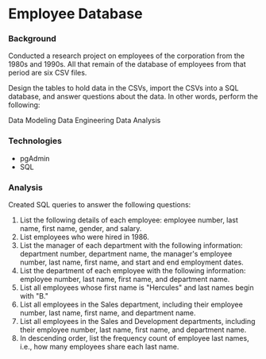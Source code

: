 # Employee Database

### Background

Conducted a research project on employees of the corporation from the 1980s and 1990s. All that remain of the database of employees from that period are six CSV files.

Design the tables to hold data in the CSVs, import the CSVs into a SQL database, and answer questions about the data. In other words, perform the following:

Data Modeling
Data Engineering
Data Analysis

### Technologies 

* pgAdmin
* SQL

### Analysis

Created SQL queries to answer the following questions:
1. List the following details of each employee: employee number, last name, first name, gender, and salary.
2. List employees who were hired in 1986.
3. List the manager of each department with the following information: department number, department name, the manager's employee number, last name, first name, and start and end employment dates.
4. List the department of each employee with the following information: employee number, last name, first name, and department name.
5. List all employees whose first name is "Hercules" and last names begin with "B."
6. List all employees in the Sales department, including their employee number, last name, first name, and department name.
7. List all employees in the Sales and Development departments, including their employee number, last name, first name, and department name.
8. In descending order, list the frequency count of employee last names, i.e., how many employees share each last name.
